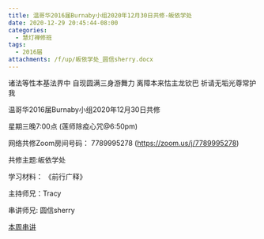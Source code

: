 ```yaml
---
title: 温哥华2016届Burnaby小组2020年12月30日共修-皈依学处
date: 2020-12-29 20:45:44-08:00
categories:
  - 慧灯禅修班
tags:
  - 2016届
attachments: /f/up/皈依学处_圆信sherry.docx
---
```

诸法等性本基法界中 自现圆满三身游舞力 离障本来怙主龙钦巴 祈请无垢光尊常护我

温哥华2016届Burnaby小组2020年12月30日共修 

星期三晚7:00点 (莲师除疫心咒@6:50pm)

网络共修Zoom房间号码： 7789995278 (<https://zoom.us/j/7789995278>)

共修主题:皈依学处


学习材料：
《前行广释》



主持师兄：Tracy

串讲师兄: 圆信sherry

[本周串讲](https://hdvblob.blob.core.windows.net/hdv/f/up/皈依学处_圆信sherry.docx)